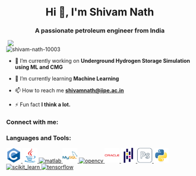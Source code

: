 <h1 align="center">Hi 👋, I'm Shivam Nath</h1>
<h3 align="center">A passionate petroleum engineer from India</h3>
<img align="right"  width="500" src="https://www.google.com/url?sa=i&url=https%3A%2F%2Fgiphy.com%2Fgifs%2FDlubal-Software-L7uiifsdmlefcrH7Vn&psig=AOvVaw1sLUk8wq_R9mBBqUkI4lu8&ust=1710597469369000&source=images&cd=vfe&opi=89978449&ved=0CBIQjRxqFwoTCMCDjqa29oQDFQAAAAAdAAAAABAE" >
<p align="left"> <img src="https://komarev.com/ghpvc/?username=shivam-nath-10003&label=Profile%20views&color=0e75b6&style=flat" alt="shivam-nath-10003" /> </p>

- 🔭 I’m currently working on **Underground Hydrogen Storage Simulation using ML and CMG**

- 🌱 I’m currently learning **Machine Learning**

- 📫 How to reach me **shivamnath@iipe.ac.in**

- ⚡ Fun fact **I think a lot.**

<h3 align="left">Connect with me:</h3>
<p align="left">
</p>

<h3 align="left">Languages and Tools:</h3>
<p align="left"> <a href="https://www.cprogramming.com/" target="_blank" rel="noreferrer"> <img src="https://raw.githubusercontent.com/devicons/devicon/master/icons/c/c-original.svg" alt="c" width="40" height="40"/> </a> <a href="https://www.java.com" target="_blank" rel="noreferrer"> <img src="https://raw.githubusercontent.com/devicons/devicon/master/icons/java/java-original.svg" alt="java" width="40" height="40"/> </a> <a href="https://www.mathworks.com/" target="_blank" rel="noreferrer"> <img src="https://upload.wikimedia.org/wikipedia/commons/2/21/Matlab_Logo.png" alt="matlab" width="40" height="40"/> </a> <a href="https://www.mysql.com/" target="_blank" rel="noreferrer"> <img src="https://raw.githubusercontent.com/devicons/devicon/master/icons/mysql/mysql-original-wordmark.svg" alt="mysql" width="40" height="40"/> </a> <a href="https://opencv.org/" target="_blank" rel="noreferrer"> <img src="https://www.vectorlogo.zone/logos/opencv/opencv-icon.svg" alt="opencv" width="40" height="40"/> </a> <a href="https://www.oracle.com/" target="_blank" rel="noreferrer"> <img src="https://raw.githubusercontent.com/devicons/devicon/master/icons/oracle/oracle-original.svg" alt="oracle" width="40" height="40"/> </a> <a href="https://pandas.pydata.org/" target="_blank" rel="noreferrer"> <img src="https://raw.githubusercontent.com/devicons/devicon/2ae2a900d2f041da66e950e4d48052658d850630/icons/pandas/pandas-original.svg" alt="pandas" width="40" height="40"/> </a> <a href="https://www.photoshop.com/en" target="_blank" rel="noreferrer"> <img src="https://raw.githubusercontent.com/devicons/devicon/master/icons/photoshop/photoshop-line.svg" alt="photoshop" width="40" height="40"/> </a> <a href="https://www.python.org" target="_blank" rel="noreferrer"> <img src="https://raw.githubusercontent.com/devicons/devicon/master/icons/python/python-original.svg" alt="python" width="40" height="40"/> </a> <a href="https://scikit-learn.org/" target="_blank" rel="noreferrer"> <img src="https://upload.wikimedia.org/wikipedia/commons/0/05/Scikit_learn_logo_small.svg" alt="scikit_learn" width="40" height="40"/> </a> <a href="https://www.tensorflow.org" target="_blank" rel="noreferrer"> <img src="https://www.vectorlogo.zone/logos/tensorflow/tensorflow-icon.svg" alt="tensorflow" width="40" height="40"/> </a> </p>

